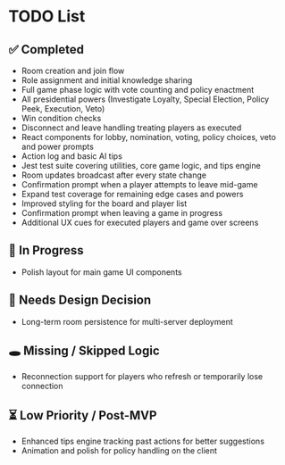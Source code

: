 # TODO List

## ✅ Completed
- Room creation and join flow
- Role assignment and initial knowledge sharing
- Full game phase logic with vote counting and policy enactment
- All presidential powers (Investigate Loyalty, Special Election, Policy Peek, Execution, Veto)
- Win condition checks
- Disconnect and leave handling treating players as executed
- React components for lobby, nomination, voting, policy choices, veto and power prompts
- Action log and basic AI tips
- Jest test suite covering utilities, core game logic, and tips engine
- Room updates broadcast after every state change
- Confirmation prompt when a player attempts to leave mid-game
- Expand test coverage for remaining edge cases and powers
- Improved styling for the board and player list
- Confirmation prompt when leaving a game in progress
- Additional UX cues for executed players and game over screens

## 🔨 In Progress
- Polish layout for main game UI components


## 🧠 Needs Design Decision
- Long-term room persistence for multi-server deployment

## 🕳️ Missing / Skipped Logic
- Reconnection support for players who refresh or temporarily lose connection

## ⏳ Low Priority / Post-MVP
- Enhanced tips engine tracking past actions for better suggestions
- Animation and polish for policy handling on the client
